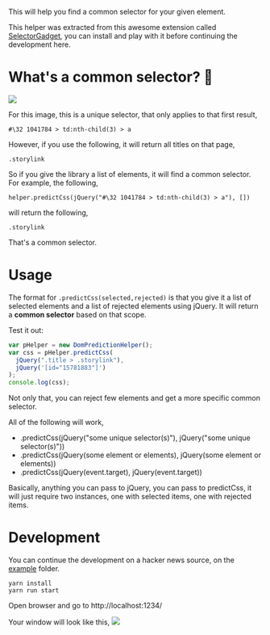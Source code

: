 This will help you find a common selector for your given element.

This helper was extracted from this awesome extension called [SelectorGadget](https://chrome.google.com/webstore/detail/selectorgadget/mhjhnkcfbdhnjickkkdbjoemdmbfginb), you can install and play with it before continuing the development here.

# What's a **common selector**? 🤔

![](http://i.imgur.com/9txG5YT.png)

For this image, this is a unique selector, that only applies to that first result,

```
#\32 1041784 > td:nth-child(3) > a
```

However, if you use the following, it will return all titles on that page,

```
.storylink
```

So if you give the library a list of elements, it will find a common selector. For example, the following,

```
helper.predictCss(jQuery("#\32 1041784 > td:nth-child(3) > a"), [])
```

will return the following,

```
.storylink
```

That's a common selector.

# Usage

The format for `.predictCss(selected,rejected)` is that you give it a list of selected elements and a list of rejected elements using jQuery. It will return a **common selector** based on that scope.

Test it out:

```js
var pHelper = new DomPredictionHelper();
var css = pHelper.predictCss(
  jQuery(".title > .storylink"),
  jQuery('[id="15781883"]')
);
console.log(css);
```

Not only that, you can reject few elements and get a more specific common selector.

All of the following will work,

- .predictCss(jQuery("some unique selector(s)"), jQuery("some unique selector(s)"))
- .predictCss(jQuery(some element or elements), jQuery(some element or elements))
- .predictCss(jQuery(event.target), jQuery(event.target))

Basically, anything you can pass to jQuery, you can pass to predictCss, it will just require two instances, one with selected items, one with rejected items.

# Development

You can continue the development on a hacker news source, on the [example](example) folder.

```
yarn install
yarn run start
```

Open browser and go to http://localhost:1234/

Your window will look like this,
![](http://i.imgur.com/ntD9ZQ5.png)
